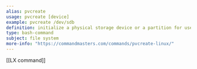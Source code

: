 ```yaml
---
alias: pvcreate
usage: pvcreate [device]
example: pvcreate /dev/sdb
definition: initialize a physical storage device or a partition for use as a Physical Volume (PV)
type: bash-command
subject: file system
more-info: "https://commandmasters.com/commands/pvcreate-linux/"
---
```

 
[[LX command]]